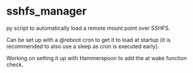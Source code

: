 # sshfs_manager
py script to automatically load a remote mount point over SSHFS.


Can be set up with a @reboot cron to get it to load at startup (it is recommended to also use a sleep as cron is executed early).

Working on setting it up with Hammerspoon to add the at wake function check.
